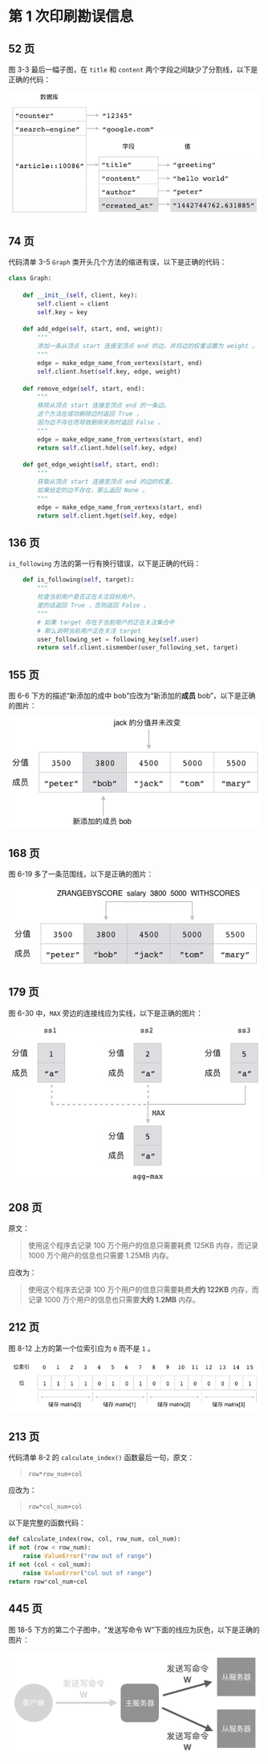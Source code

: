 # 第 1 次印刷勘误信息




## 52 页

图 3-3 最后一幅子图，在 ``title`` 和 ``content`` 两个字段之间缺少了分割线，以下是正确的代码：

![](./images/IMAGE_HSET_5.png)



## 74 页

代码清单 3-5  ``Graph`` 类开头几个方法的缩进有误，以下是正确的代码：

```python
class Graph:

    def __init__(self, client, key):
        self.client = client
        self.key = key

    def add_edge(self, start, end, weight):
        """
        添加一条从顶点 start 连接至顶点 end 的边，并将边的权重设置为 weight 。
        """
        edge = make_edge_name_from_vertexs(start, end)
        self.client.hset(self.key, edge, weight)

    def remove_edge(self, start, end):
        """
        移除从顶点 start 连接至顶点 end 的一条边。
        这个方法在成功删除边时返回 True ，
        因为边不存在而导致删除失败时返回 False 。
        """
        edge = make_edge_name_from_vertexs(start, end)
        return self.client.hdel(self.key, edge)

    def get_edge_weight(self, start, end):
        """
        获取从顶点 start 连接至顶点 end 的边的权重，
        如果给定的边不存在，那么返回 None 。
        """
        edge = make_edge_name_from_vertexs(start, end)
        return self.client.hget(self.key, edge)
```



## 136 页

``is_following`` 方法的第一行有换行错误，以下是正确的代码：

```python
    def is_following(self, target):
        """
        检查当前用户是否正在关注目标用户，
        是的话返回 True ，否则返回 False 。
        """
        # 如果 target 存在于当前用户的正在关注集合中
        # 那么说明当前用户正在关注 target
        user_following_set = following_key(self.user)
        return self.client.sismember(user_following_set, target)
```



## 155 页

图 6-6 下方的描述“新添加的成中 bob”应改为“新添加的**成员** bob”，以下是正确的图片：

![IMAGE_ZADD_EXAMPLE_4](./images/IMAGE_ZADD_EXAMPLE_4.png)



## 168 页

图 6-19 多了一条范围线，以下是正确的图片：

![IMAGE_ZRANGEBYSCORE](./images/IMAGE_ZRANGEBYSCORE.png)



## 179 页

图 6-30 中，``MAX`` 旁边的连接线应为实线，以下是正确的图片：

![IMAGE_AGG_MAX](./images/IMAGE_AGG_MAX.png)



## 208 页

原文：

> 使用这个程序去记录 100 万个用户的信息只需要耗费 125KB 内存，而记录 1000 万个用户的信息也只需要 1.25MB 内存。

应改为：

> 使用这个程序去记录 100 万个用户的信息只需要耗费**大约 122KB** 内存，而记录 1000 万个用户的信息也只需要**大约 1.2MB** 内存。



## 212 页

图 8-12 上方的第一个位索引应为 ``0`` 而不是 ``1`` 。

![](./images/IMAGE_MAP_ZERO_ONE_MATRIX_TO_BITMAP.png)



## 213 页

代码清单 8-2 的 ``calculate_index()`` 函数最后一句，原文：

>  ``row*row_num+col``

应改为：

>  ``row*col_num+col``

以下是完整的函数代码：

```python
def calculate_index(row, col, row_num, col_num):
if not (row < row_num):
    raise ValueError("row out of range")
if not (col < col_num):
    raise ValueError("col out of range")
return row*col_num+col
```



## 445 页

图 18-5 下方的第二个子图中，“发送写命令 W”下面的线应为灰色，以下是正确的图片：

![IMAGE_REPLICATE_CMD](./images/IMAGE_REPLICATE_CMD.png)
